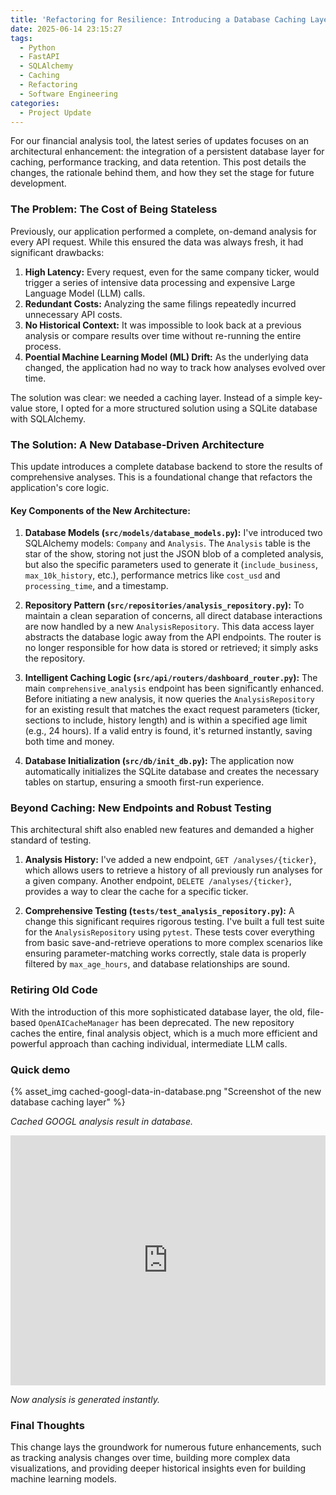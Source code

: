 ```yaml
---
title: 'Refactoring for Resilience: Introducing a Database Caching Layer'
date: 2025-06-14 23:15:27
tags:
  - Python
  - FastAPI
  - SQLAlchemy
  - Caching
  - Refactoring
  - Software Engineering
categories:
  - Project Update
---
```


For our financial analysis tool, the latest series of updates focuses on an architectural enhancement: the integration of a persistent database layer for caching, performance tracking, and data retention. This post details the changes, the rationale behind them, and how they set the stage for future development.

<!-- more -->

### The Problem: The Cost of Being Stateless

Previously, our application performed a complete, on-demand analysis for every API request. While this ensured the data was always fresh, it had significant drawbacks:

1.  **High Latency:** Every request, even for the same company ticker, would trigger a series of intensive data processing and expensive Large Language Model (LLM) calls.
2.  **Redundant Costs:** Analyzing the same filings repeatedly incurred unnecessary API costs.
3.  **No Historical Context:** It was impossible to look back at a previous analysis or compare results over time without re-running the entire process.
4.  **Poential Machine Learning Model (ML) Drift:** As the underlying data changed, the application had no way to track how analyses evolved over time.

The solution was clear: we needed a caching layer. Instead of a simple key-value store, I opted for a more structured solution using a SQLite database with SQLAlchemy.

### The Solution: A New Database-Driven Architecture

This update introduces a complete database backend to store the results of comprehensive analyses. This is a foundational change that refactors the application's core logic.

#### Key Components of the New Architecture:

1. **Database Models (`src/models/database_models.py`):** I've introduced two SQLAlchemy models: `Company` and `Analysis`. The `Analysis` table is the star of the show, storing not just the JSON blob of a completed analysis, but also the specific parameters used to generate it (`include_business`, `max_10k_history`, etc.), performance metrics like `cost_usd` and `processing_time`, and a timestamp.

2. **Repository Pattern (`src/repositories/analysis_repository.py`):** To maintain a clean separation of concerns, all direct database interactions are now handled by a new `AnalysisRepository`. This data access layer abstracts the database logic away from the API endpoints. The router is no longer responsible for how data is stored or retrieved; it simply asks the repository.

3. **Intelligent Caching Logic (`src/api/routers/dashboard_router.py`):** The main `comprehensive_analysis` endpoint has been significantly enhanced. Before initiating a new analysis, it now queries the `AnalysisRepository` for an existing result that matches the exact request parameters (ticker, sections to include, history length) and is within a specified age limit (e.g., 24 hours). If a valid entry is found, it's returned instantly, saving both time and money.

4. **Database Initialization (`src/db/init_db.py`):** The application now automatically initializes the SQLite database and creates the necessary tables on startup, ensuring a smooth first-run experience.

### Beyond Caching: New Endpoints and Robust Testing

This architectural shift also enabled new features and demanded a higher standard of testing.

1. **Analysis History:** I've added a new endpoint, `GET /analyses/{ticker}`, which allows users to retrieve a history of all previously run analyses for a given company. Another endpoint, `DELETE /analyses/{ticker}`, provides a way to clear the cache for a specific ticker.

2. **Comprehensive Testing (`tests/test_analysis_repository.py`):** A change this significant requires rigorous testing. I've built a full test suite for the `AnalysisRepository` using `pytest`. These tests cover everything from basic save-and-retrieve operations to more complex scenarios like ensuring parameter-matching works correctly, stale data is properly filtered by `max_age_hours`, and database relationships are sound.

### Retiring Old Code

With the introduction of this more sophisticated database layer, the old, file-based `OpenAICacheManager` has been deprecated. The new repository caches the entire, final analysis object, which is a much more efficient and powerful approach than caching individual, intermediate LLM calls.

### Quick demo
<!-- add an image of the demo here -->
{% asset_img cached-googl-data-in-database.png "Screenshot of the new database caching layer" %}
<p class="text-center text-muted mt-2"><em>Cached GOOGL analysis result in database.</em></p>

<iframe width="100%" height="400" src="https://www.youtube.com/embed/cbP9WS5Qm4c"
    title="SEC Filing Analysis Demo" 
    frameborder="0" 
    allow="accelerometer; autoplay; clipboard-write; encrypted-media; gyroscope; picture-in-picture" 
    allowfullscreen>
</iframe>
<p class="text-center text-muted mt-2"><em>Now analysis is generated instantly.</em></p>

### Final Thoughts

This change lays the groundwork for numerous future enhancements, such as tracking analysis changes over time, building more complex data visualizations, and providing deeper historical insights even for building machine learning models. 